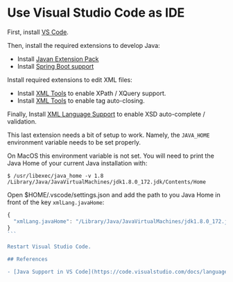 # Use Visual Studio Code as IDE

First, install [VS Code](https://code.visualstudio.com).

Then, install the required extensions to develop Java:

- Install [Javan Extension Pack](https://marketplace.visualstudio.com/items?itemName=vscjava.vscode-java-pack)
- Install [Spring Boot support](https://marketplace.visualstudio.com/items?itemName=Pivotal.vscode-spring-boot)

Install required extensions to edit XML files:

- Install [XML Tools](https://marketplace.visualstudio.com/items?itemName=DotJoshJohnson.xml) to enable XPath / XQuery support.
- Install [XML Tools](https://marketplace.visualstudio.com/items?itemName=qub.qub-xml-vscode) to enable tag auto-closing.

Finally, Install [XML Language Support](https://marketplace.visualstudio.com/items?itemName=IBM.XMLLanguageSupport) to enable XSD auto-complete / validation.

This last extension needs a bit of setup to work. Namely, the `JAVA_HOME` environment variable needs to be set properly.

On MacOS this environment variable is not set. You will need to print the Java Home of your current Java installation with:

```
$ /usr/libexec/java_home -v 1.8
/Library/Java/JavaVirtualMachines/jdk1.8.0_172.jdk/Contents/Home
```

Open $HOME/.vscode/settings.json and add the path to you Java Home in front of the key `xmlLang.javaHome`:
````js
{
  "xmlLang.javaHome": "/Library/Java/JavaVirtualMachines/jdk1.8.0_172.jdk/Contents/Home"
}
```

Restart Visual Studio Code.

## References

- [Java Support in VS Code](https://code.visualstudio.com/docs/languages/java)

